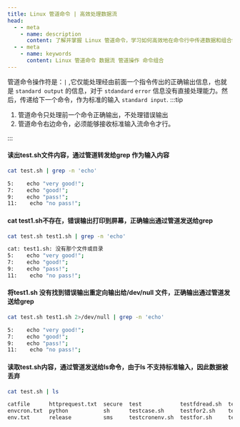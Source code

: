 ```yaml
---
title: Linux 管道命令 | 高效处理数据流
head:
  - - meta
    - name: description
      content: 了解并掌握 Linux 管道命令，学习如何高效地在命令行中传递数据和组合命令。
  - - meta
    - name: keywords
      content: Linux 管道命令 数据流 管道操作 命令组合
---
```


管道命令操作符是：`|` ,它仅能处理经由前面一个指令传出的正确输出信息，也就是 `standard output` 的信息，对于 `stdandard` `error` 信息没有直接处理能力。然后，传递给下一个命令，作为标准的输入 `standard input`.
:::tip

1. 管道命令只处理前一个命令正确输出，不处理错误输出
2. 管道命令右边命令，必须能够接收标准输入流命令才行。

:::

#### 读出test.sh文件内容，通过管道转发给grep 作为输入内容

```sh
cat test.sh | grep -n 'echo'

5:    echo "very good!";
7:    echo "good!";
9:    echo "pass!";
11:    echo "no pass!";
```

#### cat test1.sh不存在，错误输出打印到屏幕，正确输出通过管道发送给grep

```sh
cat test.sh test1.sh | grep -n 'echo'

cat: test1.sh: 没有那个文件或目录
5:    echo "very good!";
7:    echo "good!";
9:    echo "pass!";
11:    echo "no pass!";
```

#### 将test1.sh 没有找到错误输出重定向输出给/dev/null 文件，正确输出通过管道发送给grep

```sh
cat test.sh test1.sh 2>/dev/null | grep -n 'echo'

5:    echo "very good!";
7:    echo "good!";
9:    echo "pass!";
11:    echo "no pass!";
```

#### 读取test.sh内容，通过管道发送给ls命令，由于ls 不支持标准输入，因此数据被丢弃

```sh
cat test.sh | ls

catfile      httprequest.txt  secure  test            testfdread.sh  testpipe.sh    testsh.sh      testwhile2.sh
envcron.txt  python           sh      testcase.sh     testfor2.sh    testselect.sh  test.txt       text.txt
env.txt      release          sms     testcronenv.sh  testfor.sh     test.sh        testwhile1.sh
```
